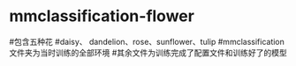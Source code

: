 # mmclassification-flower
#包含五种花
#daisy、 dandelion、rose、sunflower、tulip
#mmclassification文件夹为当时训练的全部环境
#其余文件为训练完成了配置文件和训练好了的模型
